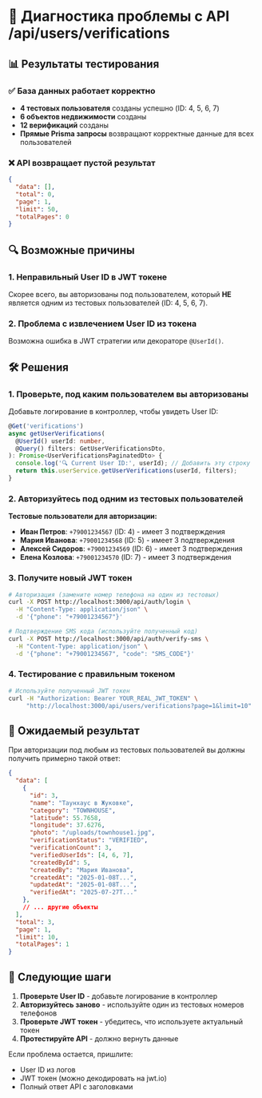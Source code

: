 # 🐛 Диагностика проблемы с API /api/users/verifications

## 📊 Результаты тестирования

### ✅ База данных работает корректно
- **4 тестовых пользователя** созданы успешно (ID: 4, 5, 6, 7)
- **6 объектов недвижимости** созданы
- **12 верификаций** созданы
- **Прямые Prisma запросы** возвращают корректные данные для всех пользователей

### ❌ API возвращает пустой результат
```json
{
  "data": [],
  "total": 0,
  "page": 1,
  "limit": 50,
  "totalPages": 0
}
```

## 🔍 Возможные причины

### 1. **Неправильный User ID в JWT токене**
Скорее всего, вы авторизованы под пользователем, который **НЕ** является одним из тестовых пользователей (ID: 4, 5, 6, 7).

### 2. **Проблема с извлечением User ID из токена**
Возможна ошибка в JWT стратегии или декораторе `@UserId()`.

## 🛠️ Решения

### 1. Проверьте, под каким пользователем вы авторизованы

Добавьте логирование в контроллер, чтобы увидеть User ID:

```typescript
@Get('verifications')
async getUserVerifications(
  @UserId() userId: number,
  @Query() filters: GetUserVerificationsDto,
): Promise<UserVerificationsPaginatedDto> {
  console.log('🔍 Current User ID:', userId); // Добавить эту строку
  return this.userService.getUserVerifications(userId, filters);
}
```

### 2. Авторизуйтесь под одним из тестовых пользователей

**Тестовые пользователи для авторизации:**
- **Иван Петров**: `+79001234567` (ID: 4) - имеет 3 подтверждения
- **Мария Иванова**: `+79001234568` (ID: 5) - имеет 3 подтверждения  
- **Алексей Сидоров**: `+79001234569` (ID: 6) - имеет 3 подтверждения
- **Елена Козлова**: `+79001234570` (ID: 7) - имеет 3 подтверждения

### 3. Получите новый JWT токен

```bash
# Авторизация (замените номер телефона на один из тестовых)
curl -X POST http://localhost:3000/api/auth/login \
  -H "Content-Type: application/json" \
  -d '{"phone": "+79001234567"}'

# Подтверждение SMS кода (используйте полученный код)
curl -X POST http://localhost:3000/api/auth/verify-sms \
  -H "Content-Type: application/json" \
  -d '{"phone": "+79001234567", "code": "SMS_CODE"}'
```

### 4. Тестирование с правильным токеном

```bash
# Используйте полученный JWT токен
curl -H "Authorization: Bearer YOUR_REAL_JWT_TOKEN" \
     "http://localhost:3000/api/users/verifications?page=1&limit=10"
```

## 🎯 Ожидаемый результат

При авторизации под любым из тестовых пользователей вы должны получить примерно такой ответ:

```json
{
  "data": [
    {
      "id": 3,
      "name": "Таунхаус в Жуковке",
      "category": "TOWNHOUSE",
      "latitude": 55.7658,
      "longitude": 37.6276,
      "photo": "/uploads/townhouse1.jpg",
      "verificationStatus": "VERIFIED",
      "verificationCount": 3,
      "verifiedUserIds": [4, 6, 7],
      "createdById": 5,
      "createdBy": "Мария Иванова",
      "createdAt": "2025-01-08T...",
      "updatedAt": "2025-01-08T...",
      "verifiedAt": "2025-07-27T..."
    },
    // ... другие объекты
  ],
  "total": 3,
  "page": 1,
  "limit": 10,
  "totalPages": 1
}
```

## 📝 Следующие шаги

1. **Проверьте User ID** - добавьте логирование в контроллер
2. **Авторизуйтесь заново** - используйте один из тестовых номеров телефонов
3. **Проверьте JWT токен** - убедитесь, что используете актуальный токен
4. **Протестируйте API** - должно вернуть данные

Если проблема остается, пришлите:
- User ID из логов
- JWT токен (можно декодировать на jwt.io)
- Полный ответ API с заголовками